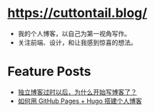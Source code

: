 # https://cuttontail.blog/
- 我的个人博客，以自己为第一视角写作。
- 关注前端、设计，和让我感到惊喜的想法。

# Feature Posts
- [独立博客过时以后，为什么开始写博客了？](https://cuttontail.blog/blog/why-blog/)
- [如何用 GitHub Pages + Hugo 搭建个人博客](https://cuttontail.blog/blog/create-a-wesite-using-github-pages-and-hugo/)